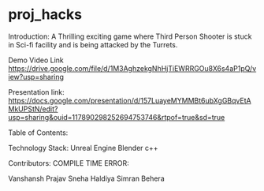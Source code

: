 # proj_hacks
Introduction:
A Thrilling exciting game where Third Person Shooter is stuck in Sci-fi facility and is being attacked by the Turrets.

Demo Video Link
https://drive.google.com/file/d/1M3AghzekgNhHjTiEWRRGOu8X6s4aP1pQ/view?usp=sharing

Presentation link:
https://docs.google.com/presentation/d/157LuayeMYMMBt6ubXgGBqvEtAMkUPStN/edit?usp=sharing&ouid=117890298252694753746&rtpof=true&sd=true

Table of Contents:

Technology Stack:
Unreal Engine
Blender
c++

Contributors:
COMPILE TIME ERROR:

Vanshansh Prajav
Sneha Haldiya
Simran Behera
